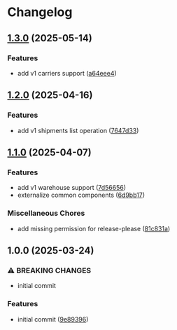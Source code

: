 # Changelog

## [1.3.0](https://github.com/compwright/shipstation-php/compare/v1.2.0...v1.3.0) (2025-05-14)


### Features

* add v1 carriers support ([a64eee4](https://github.com/compwright/shipstation-php/commit/a64eee48cee7db650d34b52fd413e3424a1c68ee))

## [1.2.0](https://github.com/compwright/shipstation-php/compare/v1.1.0...v1.2.0) (2025-04-16)


### Features

* add v1 shipments list operation ([7647d33](https://github.com/compwright/shipstation-php/commit/7647d3385b1d5da10cd32d481f5f2bc998a54d6c))

## [1.1.0](https://github.com/compwright/shipstation-php/compare/v1.0.0...v1.1.0) (2025-04-07)


### Features

* add v1 warehouse support ([7d56656](https://github.com/compwright/shipstation-php/commit/7d56656d8949f1a2891d96863da51be61c98e895))
* externalize common components ([6d9bb17](https://github.com/compwright/shipstation-php/commit/6d9bb176037c7b608e9037ee846c462db9d36cbe))


### Miscellaneous Chores

* add missing permission for release-please ([81c831a](https://github.com/compwright/shipstation-php/commit/81c831abb059a0a6126b5cc390d4eec1d13959a1))

## 1.0.0 (2025-03-24)


### ⚠ BREAKING CHANGES

* initial commit

### Features

* initial commit ([9e89396](https://github.com/compwright/shipstation-php/commit/9e8939614c7d68081cd5bcf7fb344b42aaafa507))
